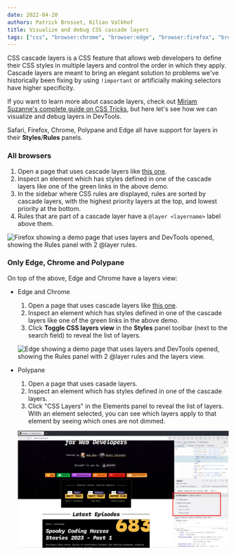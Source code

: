 ```yaml
---
date: 2022-04-20
authors: Patrick Brosset, Kilian Valkhof
title: Visualize and debug CSS cascade layers
tags: ["css", "browser:chrome", "browser:edge", "browser:firefox", "browser:safari", "browser:polypane"]
---
```


CSS cascade layers is a CSS feature that allows web developers to define their CSS styles in multiple layers and control the order in which they apply. Cascade layers are meant to bring an elegant solution to problems we've historically been fixing by using `!important` or artificially making selectors have higher specificity.

If you want to learn more about cascade layers, check out [Miriam Suzanne's complete guide on CSS Tricks](https://css-tricks.com/css-cascade-layers/), but here let's see how we can visualize and debug layers in DevTools.

Safari, Firefox, Chrome, Polypane and Edge all have support for layers in their **Styles**/**Rules** panels.

### All browsers

1. Open a page that uses cascade layers like [this one](https://codepen.io/web-dot-dev/full/LYzqPEp).
1. Inspect an element which has styles defined in one of the cascade layers like one of the green links in the above demo.
1. In the sidebar where CSS rules are displayed, rules are sorted by cascade layers, with the highest priority layers at the top, and lowest priority at the bottom.
1. Rules that are part of a cascade layer have a `@layer <layername>` label above them.

![Firefox showing a demo page that uses layers and DevTools opened, showing the Rules panel with 2 @layer rules.](../../assets/img/debug-css-cascade-layers-firefox.png)

### Only Edge, Chrome and Polypane

On top of the above, Edge and Chrome have a layers view:

- Edge and Chrome

  1. Open a page that uses cascade layers like [this one](https://codepen.io/web-dot-dev/full/LYzqPEp).
  1. Inspect an element which has styles defined in one of the cascade layers like one of the green links in the above demo.
  1. Click **Toggle CSS layers view** in the **Styles** panel toolbar (next to the search field) to reveal the list of layers.

  ![Edge showing a demo page that uses layers and DevTools opened, showing the Rules panel with 2 @layer rules and the layers view.](../../assets/img/debug-css-cascade-layers-edge.png)

- Polypane

  1. Open a page that uses casade layers.
  1. Inspect an element which has styles defined in one of the cascade layers.
  1. Click "CSS Layers" in the Elements panel to reveal the list of layers. With an element selected, you can see which layers apply to that element by seeing which ones are not dimmed.

  ![Polypane showing a demo page that uses layers and the Elements panel open, showing three layers. One is dimmed.](../../assets/img/debug-css-cascade-layers-polypane.png)
